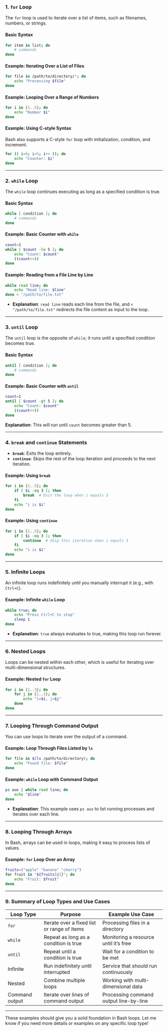 ### **1. `for` Loop**
The `for` loop is used to iterate over a list of items, such as filenames, numbers, or strings.

#### **Basic Syntax**
```bash
for item in list; do
    # commands
done
```

#### **Example: Iterating Over a List of Files**
```bash
for file in /path/to/directory/*; do
    echo "Processing $file"
done
```

#### **Example: Looping Over a Range of Numbers**
```bash
for i in {1..5}; do
    echo "Number $i"
done
```

#### **Example: Using C-style Syntax**
Bash also supports a C-style `for` loop with initialization, condition, and increment.

```bash
for (( i=0; i<5; i++ )); do
    echo "Counter: $i"
done
```

---

### **2. `while` Loop**
The `while` loop continues executing as long as a specified condition is true.

#### **Basic Syntax**
```bash
while [ condition ]; do
    # commands
done
```

#### **Example: Basic Counter with `while`**
```bash
count=1
while [ $count -le 5 ]; do
    echo "Count: $count"
    ((count++))
done
```

#### **Example: Reading from a File Line by Line**
```bash
while read line; do
    echo "Read line: $line"
done < "/path/to/file.txt"
```

- **Explanation**: `read line` reads each line from the file, and `< "/path/to/file.txt"` redirects the file content as input to the loop.

---

### **3. `until` Loop**
The `until` loop is the opposite of `while`; it runs until a specified condition becomes true.

#### **Basic Syntax**
```bash
until [ condition ]; do
    # commands
done
```

#### **Example: Basic Counter with `until`**
```bash
count=1
until [ $count -gt 5 ]; do
    echo "Count: $count"
    ((count++))
done
```

**Explanation**: This will run until `count` becomes greater than 5.

---

### **4. `break` and `continue` Statements**
- **`break`**: Exits the loop entirely.
- **`continue`**: Skips the rest of the loop iteration and proceeds to the next iteration.

#### **Example: Using `break`**
```bash
for i in {1..5}; do
    if [ $i -eq 3 ]; then
        break  # Exit the loop when i equals 3
    fi
    echo "i is $i"
done
```

#### **Example: Using `continue`**
```bash
for i in {1..5}; do
    if [ $i -eq 3 ]; then
        continue  # Skip this iteration when i equals 3
    fi
    echo "i is $i"
done
```

---

### **5. Infinite Loops**
An infinite loop runs indefinitely until you manually interrupt it (e.g., with `Ctrl+C`).

#### **Example: Infinite `while` Loop**
```bash
while true; do
    echo "Press Ctrl+C to stop"
    sleep 1
done
```

- **Explanation**: `true` always evaluates to true, making this loop run forever.

---

### **6. Nested Loops**
Loops can be nested within each other, which is useful for iterating over multi-dimensional structures.

#### **Example: Nested `for` Loop**
```bash
for i in {1..3}; do
    for j in {1..3}; do
        echo "i=$i, j=$j"
    done
done
```

---

### **7. Looping Through Command Output**
You can use loops to iterate over the output of a command.

#### **Example: Loop Through Files Listed by `ls`**
```bash
for file in $(ls /path/to/directory); do
    echo "Found file: $file"
done
```

#### **Example: `while` Loop with Command Output**
```bash
ps aux | while read line; do
    echo "$line"
done
```

- **Explanation**: This example uses `ps aux` to list running processes and iterates over each line.

---

### **8. Looping Through Arrays**
In Bash, arrays can be used in loops, making it easy to process lists of values.

#### **Example: `for` Loop Over an Array**
```bash
fruits=("apple" "banana" "cherry")
for fruit in "${fruits[@]}"; do
    echo "Fruit: $fruit"
done
```

---

### **9. Summary of Loop Types and Use Cases**

| Loop Type   | Purpose                                             | Example Use Case                        |
|-------------|-----------------------------------------------------|-----------------------------------------|
| `for`       | Iterate over a fixed list or range of items         | Processing files in a directory         |
| `while`     | Repeat as long as a condition is true               | Monitoring a resource until it’s free   |
| `until`     | Repeat until a condition is true                    | Wait for a condition to be met          |
| Infinite    | Run indefinitely until interrupted                  | Service that should run continuously    |
| Nested      | Combine multiple loops                              | Working with multi-dimensional data     |
| Command output | Iterate over lines of command output             | Processing command output line-by-line  |

---

These examples should give you a solid foundation in Bash loops. Let me know if you need more details or examples on any specific loop type!